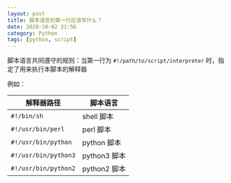 ```yaml
---
layout: post
title: 脚本语言的第一行应该写什么？
date: 2020-10-02 21:56
category: Python
tags: [python, script]
---
```


脚本语言共同遵守的规则：当第一行为 ```#!/path/to/script/interpreter``` 时，指定了用来执行本脚本的解释器

例如：

| 解释器路径 | 脚本语言 |
|---|---|
| ```#!/bin/sh``` | shell 脚本 |
| ```#!/usr/bin/perl``` | perl 脚本 |
| ```#!/usr/bin/python``` | python 脚本 |
| ```#!/usr/bin/python3``` | python3 脚本 |
| ```#!/usr/bin/python2``` | python2 脚本 |
